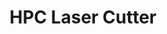 ---
title : "HPC Laser Cutter"
description: "AKA the Big laser cutter"
excerpt: "△ AKA the Big laser cutter △"
date: false
lastmod: false
draft: false
weight: 2
images: ["hpc laser cutter.png"]
url: "/machines/hpclasercutter/"

---
